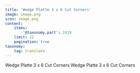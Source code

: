 ```yaml
---
title: 'Wedge Platte 3 x 6 Cut Corners'
image: image.png
icon: image.png
content:
    items:
        '@taxonomy.part': 2419
    limit: 12
    pagination: true
taxonomy:
    tag: translate
---
```


Wedge Platte 3 x 6 Cut Corners
Wedge Platte 3 x 6 Cut Corners

